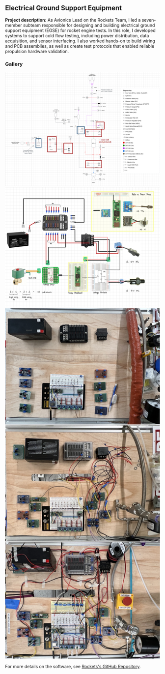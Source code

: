 ## Electrical Ground Support Equipment

**Project description:** As Avionics Lead on the Rockets Team, I led a seven-member subteam responsible for designing and building electrical ground support equipment (EGSE) for rocket engine tests. In this role, I developed systems to support cold flow testing, including power distribution, data acquisition, and sensor interfacing. I also worked hands-on to build wiring and PCB assemblies, as well as create test protocols that enabled reliable propulsion hardware validation.

### Gallery

<img src="images\EGSE\pid.PNG"/>
<img src="images\EGSE\schem.JPG"/>
<img src="images\EGSE\egse1.JPG"/>
<img src="images\EGSE\egse2.JPG"/>
<img src="images\EGSE\egse3.JPG"/>

For more details on the software, see [Rockets's GitHub Repository](https://github.com/stanford-ssi/hummingbird-arduino).